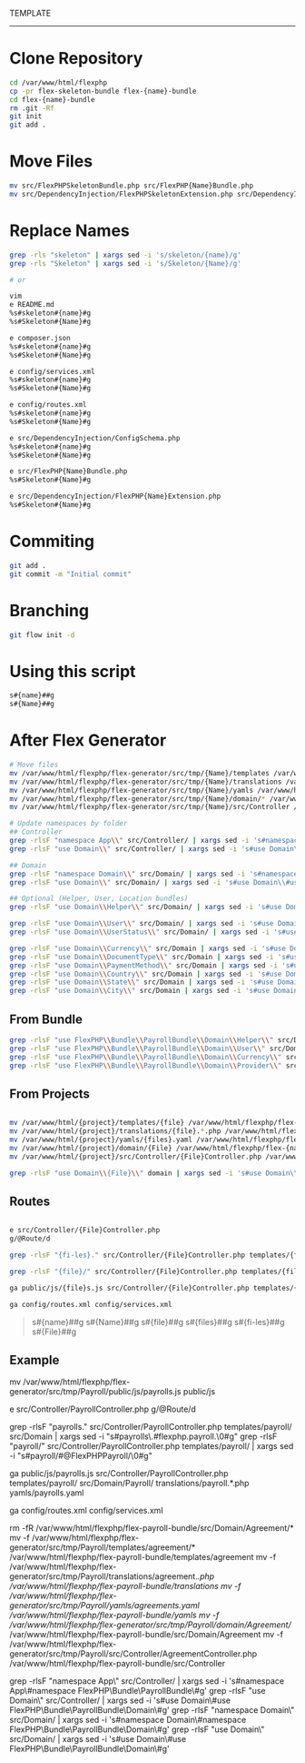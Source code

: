 TEMPLATE
___

# Clone Repository

```bash
cd /var/www/html/flexphp
cp -pr flex-skeleton-bundle flex-{name}-bundle
cd flex-{name}-bundle
rm .git -Rf
git init
git add .
```
# Move Files

```bash
mv src/FlexPHPSkeletonBundle.php src/FlexPHP{Name}Bundle.php
mv src/DependencyInjection/FlexPHPSkeletonExtension.php src/DependencyInjection/FlexPHP{Name}Extension.php
```

# Replace Names

```bash
grep -rls "skeleton" | xargs sed -i 's/skeleton/{name}/g'
grep -rls "Skeleton" | xargs sed -i 's/Skeleton/{Name}/g'

# or

vim
e README.md
%s#skeleton#{name}#g
%s#Skeleton#{Name}#g

e composer.json
%s#skeleton#{name}#g
%s#Skeleton#{Name}#g

e config/services.xml
%s#skeleton#{name}#g
%s#Skeleton#{Name}#g

e config/routes.xml
%s#skeleton#{name}#g
%s#Skeleton#{Name}#g

e src/DependencyInjection/ConfigSchema.php
%s#skeleton#{name}#g
%s#Skeleton#{Name}#g

e src/FlexPHP{Name}Bundle.php
%s#Skeleton#{Name}#g

e src/DependencyInjection/FlexPHP{Name}Extension.php
%s#Skeleton#{Name}#g
```

# Commiting

```bash
git add .
git commit -m "Initial commit"
```

# Branching

```bash
git flow init -d
```

# Using this script

```bash
s#{name}##g
s#{Name}##g
```

# After Flex Generator

```bash
# Move files
mv /var/www/html/flexphp/flex-generator/src/tmp/{Name}/templates /var/www/html/flexphp/flex-{name}-bundle/
mv /var/www/html/flexphp/flex-generator/src/tmp/{Name}/translations /var/www/html/flexphp/flex-{name}-bundle/
mv /var/www/html/flexphp/flex-generator/src/tmp/{Name}/yamls /var/www/html/flexphp/flex-{name}-bundle/
mv /var/www/html/flexphp/flex-generator/src/tmp/{Name}/domain/* /var/www/html/flexphp/flex-{name}-bundle/src/Domain
mv /var/www/html/flexphp/flex-generator/src/tmp/{Name}/src/Controller /var/www/html/flexphp/flex-{name}-bundle/src

# Update namespaces by folder
## Controller
grep -rlsF "namespace App\\" src/Controller/ | xargs sed -i 's#namespace App\\#namespace FlexPHP\\Bundle\\{Name}Bundle\\#g'
grep -rlsF "use Domain\\" src/Controller/ | xargs sed -i 's#use Domain\\#use FlexPHP\\Bundle\\{Name}Bundle\\Domain\\#g'

## Domain
grep -rlsF "namespace Domain\\" src/Domain/ | xargs sed -i 's#namespace Domain\\#namespace FlexPHP\\Bundle\\{Name}Bundle\\Domain\\#g'
grep -rlsF "use Domain\\" src/Domain/ | xargs sed -i 's#use Domain\\#use FlexPHP\\Bundle\\{Name}Bundle\\Domain\\#g'

## Optional (Helper, User, Location bundles)
grep -rlsF "use Domain\\Helper\\" src/Domain/ | xargs sed -i 's#use Domain\\Helper\\#use FlexPHP\\Bundle\\HelperBundle\\Domain\\Helper\\#g'

grep -rlsF "use Domain\\User\\" src/Domain/ | xargs sed -i 's#use Domain\\User\\#use FlexPHP\\Bundle\\UserBundle\\Domain\\User\\#g'
grep -rlsF "use Domain\\UserStatus\\" src/Domain/ | xargs sed -i 's#use Domain\\UserStatus\\#use FlexPHP\\Bundle\\UserBundle\\Domain\\User\\#g'

grep -rlsF "use Domain\\Currency\\" src/Domain | xargs sed -i 's#use Domain\\Currency\\#use FlexPHP\\Bundle\\LocationBundle\\Domain\\Currency\\#g'
grep -rlsF "use Domain\\DocumentType\\" src/Domain | xargs sed -i 's#use Domain\\DocumentType\\#use FlexPHP\\Bundle\\LocationBundle\\Domain\\DocumentType\\#g'
grep -rlsF "use Domain\\PaymentMethod\\" src/Domain | xargs sed -i 's#use Domain\\PaymentMethod\\#use FlexPHP\\Bundle\\LocationBundle\\Domain\\PaymentMethod\\#g'
grep -rlsF "use Domain\\Country\\" src/Domain | xargs sed -i 's#use Domain\\Country\\#use FlexPHP\\Bundle\\LocationBundle\\Domain\\Country\\#g'
grep -rlsF "use Domain\\State\\" src/Domain | xargs sed -i 's#use Domain\\State\\#use FlexPHP\\Bundle\\LocationBundle\\Domain\\State\\#g'
grep -rlsF "use Domain\\City\\" src/Domain | xargs sed -i 's#use Domain\\City\\#use FlexPHP\\Bundle\\LocationBundle\\Domain\\City\\#g'
```

## From Bundle

```bash
grep -rlsF "use FlexPHP\\Bundle\\PayrollBundle\\Domain\\Helper\\" src/Domain | xargs sed -i 's#use FlexPHP\\Bundle\\PayrollBundle\\Domain\\Helper\\#use FlexPHP\\Bundle\\HelperBundle\\Domain\\Helper\\#g'
grep -rlsF "use FlexPHP\\Bundle\\PayrollBundle\\Domain\\User\\" src/Domain | xargs sed -i 's#use FlexPHP\\Bundle\\PayrollBundle\\Domain\\User\\#use FlexPHP\\Bundle\\UserBundle\\Domain\\User\\#g'
grep -rlsF "use FlexPHP\\Bundle\\PayrollBundle\\Domain\\Currency\\" src/Domain | xargs sed -i 's#use FlexPHP\\Bundle\\PayrollBundle\\Domain\\Currency\\#use FlexPHP\\Bundle\\LocationBundle\\Domain\\Currency\\#g'
grep -rlsF "use FlexPHP\\Bundle\\PayrollBundle\\Domain\\Provider\\" src/Domain | xargs sed -i 's#use FlexPHP\\Bundle\\PayrollBundle\\Domain\\Provider\\#use FlexPHP\\Bundle\\NumerationBundle\\Domain\\Provider\\#g'
```

## From Projects

```bash

mv /var/www/html/{project}/templates/{file} /var/www/html/flexphp/flex-{name}-bundle/templates
mv /var/www/html/{project}/translations/{file}.*.php /var/www/html/flexphp/flex-{name}-bundle/translations
mv /var/www/html/{project}/yamls/{files}.yaml /var/www/html/flexphp/flex-{name}-bundle/yamls
mv /var/www/html/{project}/domain/{File} /var/www/html/flexphp/flex-{name}-bundle/src/Domain
mv /var/www/html/{project}/src/Controller/{File}Controller.php /var/www/html/flexphp/flex-{name}-bundle/src/Controller

grep -rlsF "use Domain\\{File}\\" domain | xargs sed -i 's#use Domain\\{File}\\#use FlexPHP\\Bundle\\{Name}Bundle\\Domain\\{File}\\#g'

```

## Routes

```bash

e src/Controller/{File}Controller.php
g/@Route/d

grep -rlsF "{fi-les}." src/Controller/{File}Controller.php templates/{file}/ src/Domain | xargs sed -i "s#{fi-les}\\.#flexphp.{name}.\\0#g"

grep -rlsF "{file}/" src/Controller/{File}Controller.php templates/{file}/ | xargs sed -i "s#{file}/#@FlexPHP{Name}/\\0#g"

ga public/js/{file}s.js src/Controller/{File}Controller.php templates/{file}/ src/Domain/{File}/ translations/{file}.*.php yamls/{files}.yaml

ga config/routes.xml config/services.xml

```
> s#{name}##g
> s#{Name}##g
> s#{file}##g
> s#{files}##g
> s#{fi-les}##g
> s#{File}##g

## Example

mv /var/www/html/flexphp/flex-generator/src/tmp/Payroll/public/js/payrolls.js public/js

e src/Controller/PayrollController.php
g/@Route/d

grep -rlsF "payrolls." src/Controller/PayrollController.php templates/payroll/ src/Domain | xargs sed -i "s#payrolls\\.#flexphp.payroll.\\0#g"
grep -rlsF "payroll/" src/Controller/PayrollController.php templates/payroll/ | xargs sed -i "s#payroll/#@FlexPHPPayroll/\\0#g"

ga public/js/payrolls.js src/Controller/PayrollController.php templates/payroll/ src/Domain/Payroll/ translations/payroll.*.php yamls/payrolls.yaml

ga config/routes.xml config/services.xml

rm -fR /var/www/html/flexphp/flex-payroll-bundle/src/Domain/Agreement/*
mv -f /var/www/html/flexphp/flex-generator/src/tmp/Payroll/templates/agreement/* /var/www/html/flexphp/flex-payroll-bundle/templates/agreement
mv -f /var/www/html/flexphp/flex-generator/src/tmp/Payroll/translations/agreement.*.php /var/www/html/flexphp/flex-payroll-bundle/translations
mv -f /var/www/html/flexphp/flex-generator/src/tmp/Payroll/yamls/agreements.yaml /var/www/html/flexphp/flex-payroll-bundle/yamls
mv -f /var/www/html/flexphp/flex-generator/src/tmp/Payroll/domain/Agreement/* /var/www/html/flexphp/flex-payroll-bundle/src/Domain/Agreement
mv -f /var/www/html/flexphp/flex-generator/src/tmp/Payroll/src/Controller/AgreementController.php /var/www/html/flexphp/flex-payroll-bundle/src/Controller

grep -rlsF "namespace App\\" src/Controller/ | xargs sed -i 's#namespace App\\#namespace FlexPHP\\Bundle\\PayrollBundle\\#g'
grep -rlsF "use Domain\\" src/Controller/ | xargs sed -i 's#use Domain\\#use FlexPHP\\Bundle\\PayrollBundle\\Domain\\#g'
grep -rlsF "namespace Domain\\" src/Domain/ | xargs sed -i 's#namespace Domain\\#namespace FlexPHP\\Bundle\\PayrollBundle\\Domain\\#g'
grep -rlsF "use Domain\\" src/Domain/ | xargs sed -i 's#use Domain\\#use FlexPHP\\Bundle\\PayrollBundle\\Domain\\#g'
